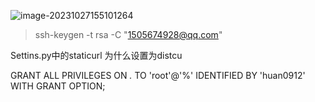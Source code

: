 

![image-20231027155101264](https://happygoing.oss-cn-beijing.aliyuncs.com/img/image-20231027155101264.png)



> ssh-keygen -t rsa -C "1505674928@qq.com"

Settins.py中的staticurl  为什么设置为distcu

GRANT ALL PRIVILEGES ON *.* TO 'root'@'%' IDENTIFIED BY 'huan0912' WITH GRANT OPTION;